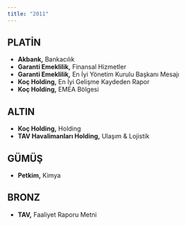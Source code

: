 ```yaml
---
title: "2011"
---
```


## PLATİN

- **Akbank,** Bankacılık
- **Garanti Emeklilik,** Finansal Hizmetler
- **Garanti Emeklilik,** En İyi Yönetim Kurulu Başkanı Mesajı
- **Koç Holding,** En İyi Gelişme Kaydeden Rapor
- **Koç Holding,** EMEA Bölgesi

## ALTIN

- **Koç Holding,** Holding
- **TAV Havalimanları Holding,** Ulaşım & Lojistik

## GÜMÜŞ

- **Petkim,** Kimya

## BRONZ

- **TAV,** Faaliyet Raporu Metni
